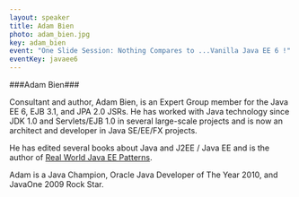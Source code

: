 ```yaml
---
layout: speaker
title: Adam Bien
photo: adam_bien.jpg
key: adam_bien
event: "One Slide Session: Nothing Compares to ...Vanilla Java EE 6 !"
eventKey: javaee6
---
```


###Adam Bien###

Consultant and author, Adam Bien, is an Expert Group member for the Java EE 6, EJB 3.1, and JPA 2.0 JSRs.
He has worked with Java technology since JDK 1.0 and Servlets/EJB 1.0 in several large-scale projects
and is now an architect and developer in Java SE/EE/FX projects.

He has edited several books about Java and J2EE / Java EE and is the author of [Real World Java EE Patterns](http://www.amazon.com/Real-World-Patterns-Rethinking-Practices/dp/0557078326).

Adam is a Java Champion, Oracle Java Developer of The Year 2010, and JavaOne 2009 Rock Star.